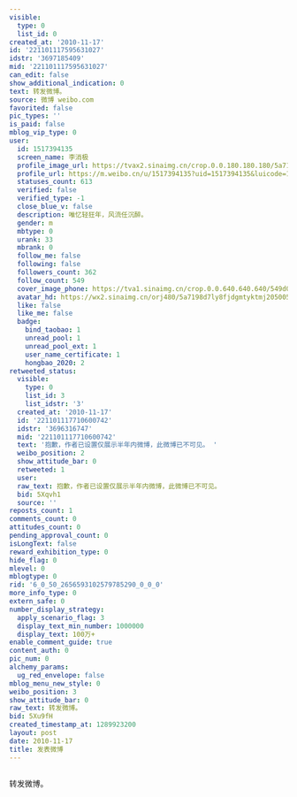```yaml
---
visible:
  type: 0
  list_id: 0
created_at: '2010-11-17'
id: '221101117595631027'
idstr: '3697185409'
mid: '221101117595631027'
can_edit: false
show_additional_indication: 0
text: 转发微博。
source: 微博 weibo.com
favorited: false
pic_types: ''
is_paid: false
mblog_vip_type: 0
user:
  id: 1517394135
  screen_name: 李消极
  profile_image_url: https://tvax2.sinaimg.cn/crop.0.0.180.180.180/5a7198d7ly8fjdgmtyktmj20500500so.jpg?KID=imgbed,tva&Expires=1606400378&ssig=AXQQqHTedz
  profile_url: https://m.weibo.cn/u/1517394135?uid=1517394135&luicode=10000011&lfid=2304131517394135_-_WEIBO_SECOND_PROFILE_WEIBO
  statuses_count: 613
  verified: false
  verified_type: -1
  close_blue_v: false
  description: 唯忆轻狂年，风流任沉醉。
  gender: m
  mbtype: 0
  urank: 33
  mbrank: 0
  follow_me: false
  following: false
  followers_count: 362
  follow_count: 549
  cover_image_phone: https://tva1.sinaimg.cn/crop.0.0.640.640.640/549d0121tw1egm1kjly3jj20hs0hsq4f.jpg
  avatar_hd: https://wx2.sinaimg.cn/orj480/5a7198d7ly8fjdgmtyktmj20500500so.jpg
  like: false
  like_me: false
  badge:
    bind_taobao: 1
    unread_pool: 1
    unread_pool_ext: 1
    user_name_certificate: 1
    hongbao_2020: 2
retweeted_status:
  visible:
    type: 0
    list_id: 3
    list_idstr: '3'
  created_at: '2010-11-17'
  id: '221101117710600742'
  idstr: '3696316747'
  mid: '221101117710600742'
  text: '抱歉，作者已设置仅展示半年内微博，此微博已不可见。 '
  weibo_position: 2
  show_attitude_bar: 0
  retweeted: 1
  user:
  raw_text: 抱歉，作者已设置仅展示半年内微博，此微博已不可见。 ​​​
  bid: 5Xqvh1
  source: ''
reposts_count: 1
comments_count: 0
attitudes_count: 0
pending_approval_count: 0
isLongText: false
reward_exhibition_type: 0
hide_flag: 0
mlevel: 0
mblogtype: 0
rid: '6_0_50_2656593102579785290_0_0_0'
more_info_type: 0
extern_safe: 0
number_display_strategy:
  apply_scenario_flag: 3
  display_text_min_number: 1000000
  display_text: 100万+
enable_comment_guide: true
content_auth: 0
pic_num: 0
alchemy_params:
  ug_red_envelope: false
mblog_menu_new_style: 0
weibo_position: 3
show_attitude_bar: 0
raw_text: 转发微博。
bid: 5Xu9fH
created_timestamp_at: 1289923200
layout: post
date: 2010-11-17
title: 发表微博
---
```


![]()

转发微博。

